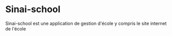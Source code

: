 # Sinai-school
Sinai-school est une application de gestion d'école y compris le site internet de l'école
